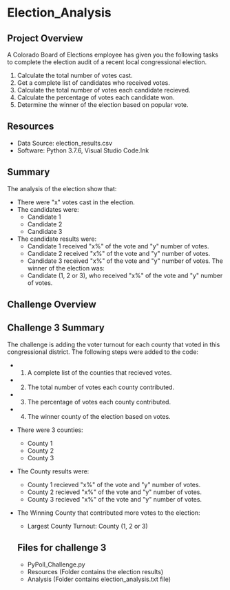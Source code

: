# Election_Analysis

## Project Overview
A Colorado Board of Elections employee has given you the following tasks to complete the election audit of a recent local congressional election.

1. Calculate the total number of votes cast.
2. Get a complete list of candidates who received votes.
3. Calculate the total number of votes each candidate recieved.
4. Calculate the percentage of votes each candidate won.
5. Determine the winner of the election based on popular vote.

## Resources
- Data Source: election_results.csv
- Software: Python 3.7.6, Visual Studio Code.Ink

## Summary
The analysis of the election show that:
- There were "x" votes cast in the election.
- The candidates were:
  - Candidate 1
  - Candidate 2
  - Candidate 3
- The candidate results were:
  - Candidate 1 received "x%" of the vote and "y" number of votes.
  - Candidate 2 received "x%" of the vote and "y" number of votes.
  - Candidate 3 received "x%" of the vote and "y" number of votes.
The winner of the election was:
  - Candidate (1, 2 or 3), who received "x%" of the vote and "y" number of votes.
  
## Challenge Overview

## Challenge 3 Summary
The challenge is adding the voter turnout for each county that voted in this congressional district.  The following steps were added to the code:
  - 1. A complete list of the counties that recieved votes.
  - 2. The total number of votes each county contributed.
  - 3. The percentage of votes each county contributed.
  - 4. The winner county of the election based on votes.

- There were 3 counties:
  - County 1
  - County 2
  - County 3
- The County results were:
  - County 1 recieved "x%" of the vote and "y" number of votes.
  - County 2 recieved "x%" of the vote and "y" number of votes.
  - County 3 recieved "x%" of the vote and "y" number of votes.
- The Winning County that contributed more votes to the election:
  - Largest County Turnout: County (1, 2 or 3)
  
  ## Files for challenge 3
  - PyPoll_Challenge.py
  - Resources (Folder contains the election results)
  - Analysis (Folder contains election_analysis.txt file)
